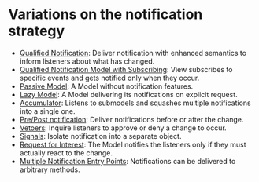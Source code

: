# Variations on the notification strategy

   * [Qualified Notification](qualified_notification.md): Deliver notification with enhanced semantics to inform listeners about what has changed.
   * [Qualified Notification Model with Subscribing](qualified_notification_model_with_subscribing.md): View subscribes to specific events and gets notified only when they occur.
   * [Passive Model](passive_model.md): A Model without notification features.
   * [Lazy Model](lazy_model.md): A Model delivering its notifications on explicit request.
   * [Accumulator](35_accumulator.md): Listens to submodels and squashes multiple notifications into a single one.
   * [Pre/Post notification](47_pre_post_notification.md): Deliver notifications before or after the change.
   * [Vetoers](48_vetoers.md): Inquire listeners to approve or deny a change to occur.
   * [Signals](signals.md): Isolate notification into a separate object.
   * [Request for Interest](60_request_for_interest.md): The Model notifies the listeners only if they must actually react to the change.
   * [Multiple Notification Entry Points](multiple_notification_entry_points.md): Notifications can be delivered to arbitrary methods.
